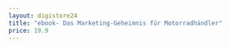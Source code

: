 ```yaml
---
layout: digistore24
title: "ebook- Das Marketing-Geheimnis für Motorradhändler"
price: 19.9
---
```

